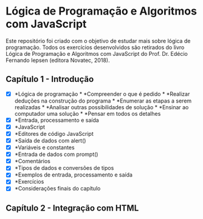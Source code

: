 # Lógica de Programação e Algoritmos com JavaScript

Este repositório foi criado com o objetivo de estudar mais sobre lógica de programação. Todos os exercícios desenvolvidos são retirados do livro Lógica de Programação e Algoritmos com JavaScript do Prof. Dr. Edécio Fernando Iepsen (editora Novatec, 2018). 

## Capítulo 1 - Introdução
- [x] *Lógica de programação
       * *Compreender o que é pedido
       * *Realizar deduções na construção do programa
       * *Enumerar as etapas a serem realizadas
       * *Analisar outras possibilidades de solução
       * *Ensinar ao computador uma solução
       * *Pensar em todos os detalhes
- [x] *Entrada, processamento e saída
- [x] *JavaScript
- [x] *Editores de código JavaScript
- [x] *Saída de dados com alert()
- [x] *Variáveis e constantes
- [x] *Entrada de dados com prompt()
- [x] *Comentários
- [x] *Tipos de dados e conversões de tipos
- [x] *Exemplos de entrada, processamento e saída
- [x] *Exercícios
- [x] *Considerações finais do capítulo

## Capítulo 2 - Integração com HTML
